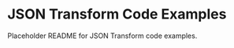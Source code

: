 JSON Transform Code Examples
============================
Placeholder README for JSON Transform code examples.